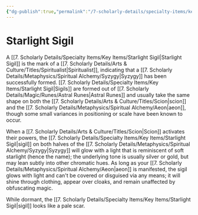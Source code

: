 ```yaml
---
{"dg-publish":true,"permalink":"/7-scholarly-details/specialty-items/key-items/starlight-sigil/","noteIcon":""}
---
```


# Starlight Sigil

A [[7. Scholarly Details/Specialty Items/Key Items/Starlight Sigil\|Starlight Sigil]] is the mark of a [[7. Scholarly Details/Arts & Culture/Titles/Spiritualist\|Spiritualist]], indicating that a [[7. Scholarly Details/Metaphysics/Spiritual Alchemy/Syzygy\|Syzygy]] has been successfully formed. [[7. Scholarly Details/Specialty Items/Key Items/Starlight Sigil\|Sigils]] are formed out of [[7. Scholarly Details/Magic/Runes/Astral Runes\|Astral Runes]] and usually take the same shape on both the [[7. Scholarly Details/Arts & Culture/Titles/Scion\|scion]] and the [[7. Scholarly Details/Metaphysics/Spiritual Alchemy/Aeon\|aeon]], though some small variances in positioning or scale have been known to occur. 

When a [[7. Scholarly Details/Arts & Culture/Titles/Scion\|Scion]] activates their powers, the [[7. Scholarly Details/Specialty Items/Key Items/Starlight Sigil\|sigil]] on both halves of the [[7. Scholarly Details/Metaphysics/Spiritual Alchemy/Syzygy\|Syzygy]] will glow with a light that is reminiscent of soft starlight (hence the name); the underlying tone is usually silver or gold, but may lean subtly into other chromatic hues. As long as your [[7. Scholarly Details/Metaphysics/Spiritual Alchemy/Aeon\|aeon]] is manifested, the sigil glows with light and can't be covered or disguised via any means; it will shine through clothing, appear over cloaks, and remain unaffected by obfuscating magic.

While dormant, the [[7. Scholarly Details/Specialty Items/Key Items/Starlight Sigil\|sigil]] looks like a pale scar.